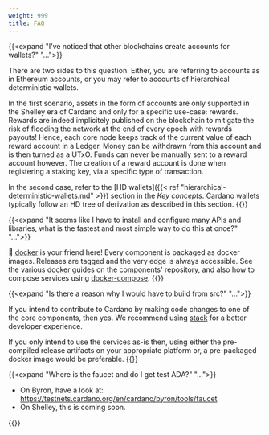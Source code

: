 ```yaml
---
weight: 999
title: FAQ
---
```


{{<expand "I’ve noticed that other blockchains create accounts for wallets?" "...">}}

There are two sides to this question. Either, you are referring to accounts as in Ethereum accounts, or you may refer to accounts of hierarchical deterministic wallets.

In the first scenario, assets in the form of accounts are only supported in the Shelley era of Cardano and only for a specific use-case: rewards. Rewards are indeed implicitely published on the blockchain to mitigate the risk of flooding the network at the end of every epoch with rewards payouts! Hence, each core node keeps track of the current value of each reward account in a Ledger. Money can be withdrawn from this account and is then turned as a UTxO. Funds can never be manually sent to a reward account however. The creation of a reward account is done when registering a staking key, via a specific type of transaction.

In the second case, refer to the [HD wallets]({{< ref "hierarchical-deterministic-wallets.md" >}}) section in the _Key concepts_. Cardano wallets typically follow an HD tree of derivation as described in this section. 
{{</expand>}}

{{<expand "It seems like I have to install and configure many APIs and libraries, what is the fastest and most simple way to do this at once?" "...">}}

🐳 [docker](https://docs.docker.com/) is your friend here! Every component is packaged as docker images. Releases are tagged and the very edge is always accessible. See the various docker guides on the components' repository, and also how to compose services using [docker-compose](https://docs.docker.com/compose/).
{{</expand>}}

{{<expand "Is there a reason why I would have to build from src?" "...">}}

If you intend to contribute to Cardano by making code changes to one of the core components, then yes. We recommend using [stack](https://docs.haskellstack.org/en/stable/README/) for a better developer experience. 

If you only intend to use the services as-is then, using either the pre-compiled release artifacts on your appropriate platform or, a pre-packaged docker image would be preferable.
{{</expand>}}

{{<expand "Where is the faucet and do I get test ADA?" "...">}}

- On Byron, have a look at: https://testnets.cardano.org/en/cardano/byron/tools/faucet
- On Shelley, this is coming soon.

{{</expand>}}
